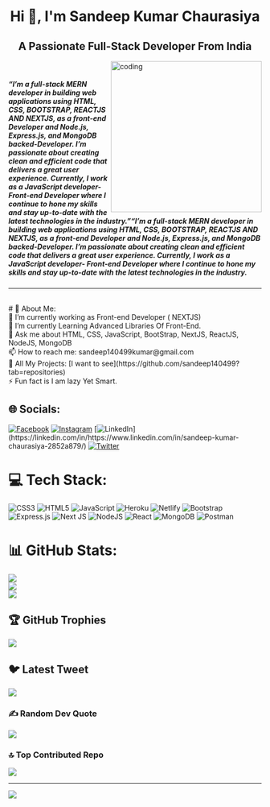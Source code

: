 <h1 align="center" >Hi 👋, I'm Sandeep Kumar Chaurasiya</h1>
<h2 align="center">A Passionate Full-Stack Developer From India</h2>

<img align="right" alt="coding" width="300" src="https://cdn.dribbble.com/users/1292677/screenshots/6139167/avento.gif"><br>
<h5>“I’m a full-stack MERN developer in building web applications using HTML, CSS, BOOTSTRAP, REACTJS AND NEXTJS, as a front-end Developer and Node.js, Express.js, and MongoDB backed-Developer. I’m passionate about creating clean and efficient code that delivers a great user experience. Currently, I work as a JavaScript developer- Front-end Developer where I continue to hone my skills and stay up-to-date with the latest technologies in the industry.”“I’m a full-stack MERN developer in building web applications using HTML, CSS, BOOTSTRAP, REACTJS AND NEXTJS, as a front-end Developer and Node.js, Express.js, and MongoDB backed-Developer. I’m passionate about creating clean and efficient code that delivers a great user experience. Currently, I work as a JavaScript developer- Front-end Developer where I continue to hone my skills and stay up-to-date with the latest technologies in the industry.</h5>
<div>
  <hr/>
  <br/>
  # 💫 About Me:
<div>
  🔭 I’m currently working as Front-end Developer ( NEXTJS)<br>🌱 I’m currently Learning Advanced Libraries Of Front-End.<br>💬 Ask me about HTML, CSS, JavaScript, BootStrap, NextJS, ReactJS, NodeJS, MongoDB<br>📫 How to reach me: sandeep140499kumar@gmail.com<br>🔭 All My Projects: [I want to see](https://github.com/sandeep140499?tab=repositories)<br>⚡ Fun fact is I am lazy Yet Smart.
  </div>


## 🌐 Socials:
[![Facebook](https://img.shields.io/badge/Facebook-%231877F2.svg?logo=Facebook&logoColor=white)](https://facebook.com/https://www.facebook.com/profile.php) [![Instagram](https://img.shields.io/badge/Instagram-%23E4405F.svg?logo=Instagram&logoColor=white)](https://instagram.com/sandeepKumar_1404) [![LinkedIn]([https://img.shields.io/badge/LinkedIn-%230077B5.svg?logo=linkedin&logoColor=white](https://www.linkedin.com/in/sandeep-kumar-chaurasiya-2852a879/))](https://linkedin.com/in/https://www.linkedin.com/in/sandeep-kumar-chaurasiya-2852a879/) [![Twitter](https://img.shields.io/badge/Twitter-%231DA1F2.svg?logo=Twitter&logoColor=white)](https://twitter.com/https://twitter.com/sandeep140499) 

# 💻 Tech Stack:
![CSS3](https://img.shields.io/badge/css3-%231572B6.svg?style=for-the-badge&logo=css3&logoColor=white) ![HTML5](https://img.shields.io/badge/html5-%23E34F26.svg?style=for-the-badge&logo=html5&logoColor=white) ![JavaScript](https://img.shields.io/badge/javascript-%23323330.svg?style=for-the-badge&logo=javascript&logoColor=%23F7DF1E) ![Heroku](https://img.shields.io/badge/heroku-%23430098.svg?style=for-the-badge&logo=heroku&logoColor=white) ![Netlify](https://img.shields.io/badge/netlify-%23000000.svg?style=for-the-badge&logo=netlify&logoColor=#00C7B7) ![Bootstrap](https://img.shields.io/badge/bootstrap-%23563D7C.svg?style=for-the-badge&logo=bootstrap&logoColor=white) ![Express.js](https://img.shields.io/badge/express.js-%23404d59.svg?style=for-the-badge&logo=express&logoColor=%2361DAFB) ![Next JS](https://img.shields.io/badge/Next-black?style=for-the-badge&logo=next.js&logoColor=white) ![NodeJS](https://img.shields.io/badge/node.js-6DA55F?style=for-the-badge&logo=node.js&logoColor=white) ![React](https://img.shields.io/badge/react-%2320232a.svg?style=for-the-badge&logo=react&logoColor=%2361DAFB) ![MongoDB](https://img.shields.io/badge/MongoDB-%234ea94b.svg?style=for-the-badge&logo=mongodb&logoColor=white) ![Postman](https://img.shields.io/badge/Postman-FF6C37?style=for-the-badge&logo=postman&logoColor=white)
# 📊 GitHub Stats:
![](https://github-readme-stats.vercel.app/api?username=sandeep140499&theme=great-gatsby&hide_border=true&include_all_commits=true&count_private=true)<br/>
![](https://github-readme-streak-stats.herokuapp.com/?user=sandeep140499&theme=great-gatsby&hide_border=true)<br/>
![](https://github-readme-stats.vercel.app/api/top-langs/?username=sandeep140499&theme=great-gatsby&hide_border=true&include_all_commits=true&count_private=true&layout=compact)

## 🏆 GitHub Trophies
![](https://github-profile-trophy.vercel.app/?username=sandeep140499&theme=radical&no-frame=true&no-bg=false&margin-w=4)

## 🐦 Latest Tweet
[![](https://gtce.itsvg.in/api?username=https://twitter.com/sandeep140499)](https://github.com/VishwaGauravIn/github-twitter-card-embed)

### ✍️ Random Dev Quote
![](https://quotes-github-readme.vercel.app/api?type=horizontal&theme=radical)

### 🔝 Top Contributed Repo
![](https://github-contributor-stats.vercel.app/api?username=sandeep140499&limit=5&theme=dark&combine_all_yearly_contributions=true)

---
[![](https://visitcount.itsvg.in/api?id=sandeep140499&icon=0&color=0)](https://visitcount.itsvg.in)

<!-- Proudly created with GPRM ( https://gprm.itsvg.in ) -->
